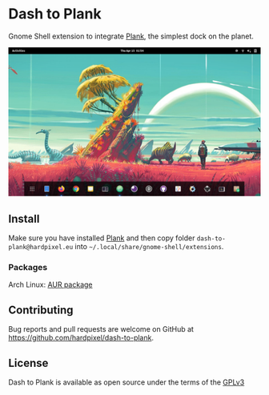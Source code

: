 # Dash to Plank
Gnome Shell extension to integrate [Plank](https://launchpad.net/plank), the simplest dock on the planet.

![Screenshot](https://raw.githubusercontent.com/hardpixel/dash-to-plank/master/screenshot.png)

## Install
Make sure you have installed [Plank](https://launchpad.net/plank) and then copy folder `dash-to-plank@hardpixel.eu` into `~/.local/share/gnome-shell/extensions`.

### Packages
Arch Linux: [AUR package](https://aur.archlinux.org/packages/gnome-shell-extension-dash-to-plank)

## Contributing
Bug reports and pull requests are welcome on GitHub at https://github.com/hardpixel/dash-to-plank.

## License
Dash to Plank is available as open source under the terms of the [GPLv3](http://www.gnu.org/licenses/gpl-3.0.en.html)
